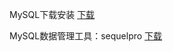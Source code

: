 MySQL下载安装 [下载](https://dev.mysql.com/downloads/mysql/)  

MySQL数据管理工具：sequelpro  [下载](http://sequelpro.com/) 
